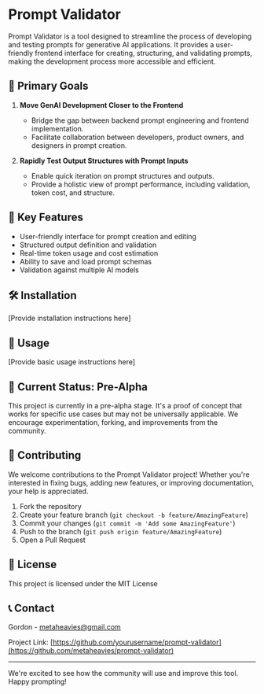 # Prompt Validator

Prompt Validator is a tool designed to streamline the process of developing and testing prompts for generative AI applications. It provides a user-friendly frontend interface for creating, structuring, and validating prompts, making the development process more accessible and efficient.

## 🚀 Primary Goals

1. **Move GenAI Development Closer to the Frontend**
   - Bridge the gap between backend prompt engineering and frontend implementation.
   - Facilitate collaboration between developers, product owners, and designers in prompt creation.

2. **Rapidly Test Output Structures with Prompt Inputs**
   - Enable quick iteration on prompt structures and outputs.
   - Provide a holistic view of prompt performance, including validation, token cost, and structure.

## 🌟 Key Features

- User-friendly interface for prompt creation and editing
- Structured output definition and validation
- Real-time token usage and cost estimation
- Ability to save and load prompt schemas
- Validation against multiple AI models

## 🛠️ Installation

[Provide installation instructions here]

## 🚀 Usage

[Provide basic usage instructions here]

## 🧪 Current Status: Pre-Alpha

This project is currently in a pre-alpha stage. It's a proof of concept that works for specific use cases but may not be universally applicable. We encourage experimentation, forking, and improvements from the community.

## 🤝 Contributing

We welcome contributions to the Prompt Validator project! Whether you're interested in fixing bugs, adding new features, or improving documentation, your help is appreciated.

1. Fork the repository
2. Create your feature branch (`git checkout -b feature/AmazingFeature`)
3. Commit your changes (`git commit -m 'Add some AmazingFeature'`)
4. Push to the branch (`git push origin feature/AmazingFeature`)
5. Open a Pull Request

## 📜 License

This project is licensed under the MIT License

## 📞 Contact

Gordon - metaheavies@gmail.com

Project Link: [https://github.com/yourusername/prompt-validator](https://github.com/metaheavies/prompt-validator)

---

We're excited to see how the community will use and improve this tool. Happy prompting!